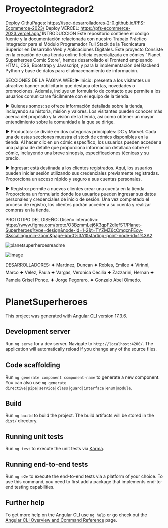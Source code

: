 # ProyectoIntegrador2

Deploy GithuPages: https://ispc-desarrolladores-2-0.github.io/PFS-Ecommerce-2023/
Deploy VERCEL: https://pfs-ecommerce-2023.vercel.app/
INTRODUCCIÓN
Este repositorio contiene el código fuente y la documentación relacionada con nuestro Trabajo Práctico Integrador para el Módulo Programador Full Stack de la Tecnicatura Superior en Desarrollo Web y Aplicaciones Digitales. Este proyecto Consiste en la creación de una tienda online ficticia especializada en cómics "Planet Superheroes Comic Store", hemos desarrollado el Frontend empleando HTML, CSS, Bootstrap y Javascript, y para la implementación del Backend Python y base de datos para el almacenamiento de información.

SECCIONES DE LA PAGINA WEB:
▶ Inicio: presenta a los visitantes un atractivo banner publicitario que destaca ofertas, novedades o promociones. Además, incluye un formulario de contacto que permite a los usuarios comunicarse fácilmente con el equipo de la tienda.

▶ Quienes somos: se ofrece información detallada sobre la tienda, incluyendo su historia, misión y valores. Los visitantes pueden conocer más acerca del propósito y la visión de la tienda, así como obtener un mayor entendimiento sobre la comunidad a la que se dirige.

▶ Productos: se divide en dos categorías principales: DC y Marvel. Cada una de estas secciones muestra el stock de cómics disponibles en la tienda. Al hacer clic en un cómic específico, los usuarios pueden acceder a una página de detalle que proporciona información detallada sobre el cómic, incluyendo una breve sinopsis, especificaciones técnicas y su precio.

▶ Ingresar: está destinada a los clientes registrados. Aquí, los usuarios pueden iniciar sesión utilizando sus credenciales previamente registradas. Proporciona un acceso rápido y seguro a sus cuentas personales.

▶ Registro: permite a nuevos clientes crear una cuenta en la tienda. Proporciona un formulario donde los usuarios pueden ingresar sus datos personales y credenciales de inicio de sesión. Una vez completado el proceso de registro, los clientes podrán acceder a su cuenta y realizar compras en la tienda.

PROTOTIPO DEL DISEÑO:
Diseño interactivo: https://www.figma.com/proto/O3BzmmLej6K3qpF2dIefST/Planet-Superheroes?type=design&node-id=1-2&t=TYZMZ6cCmqcnFEov-0&scaling=min-zoom&page-id=0%3A1&starting-point-node-id=1%3A2

![planetsuperheroesreadme](https://github.com/Web-Developers2-0/ProyectoIntegrador2/assets/94198041/da92da51-25b0-4320-b878-147fd3cc32f0)

![image](https://github.com/Web-Developers2-0/ProyectoIntegrador2/assets/94198041/0e8159a4-f043-49e8-90b0-40c919285df4)

DESARROLLADORES:
🟆 Martinez, Duncan
🟆 Robles, Emilce
🟆 Virinni, Marco
🟆 Velez, Paula
🟆 Vargas, Veronica Cecilia
🟆 Zazzarini, Hernan
🟆 Pamela Grisel Ponce.
🟆 Jorge Pegoraro.
🟆 Gonzalo Abel Olmedo.
# PlanetSuperheroes

This project was generated with [Angular CLI](https://github.com/angular/angular-cli) version 17.3.6.

## Development server

Run `ng serve` for a dev server. Navigate to `http://localhost:4200/`. The application will automatically reload if you change any of the source files.

## Code scaffolding

Run `ng generate component component-name` to generate a new component. You can also use `ng generate directive|pipe|service|class|guard|interface|enum|module`.

## Build

Run `ng build` to build the project. The build artifacts will be stored in the `dist/` directory.

## Running unit tests

Run `ng test` to execute the unit tests via [Karma](https://karma-runner.github.io).

## Running end-to-end tests

Run `ng e2e` to execute the end-to-end tests via a platform of your choice. To use this command, you need to first add a package that implements end-to-end testing capabilities.

## Further help

To get more help on the Angular CLI use `ng help` or go check out the [Angular CLI Overview and Command Reference](https://angular.io/cli) page.
